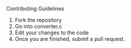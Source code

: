 Contributing Guidelines

1. Fork the repository
2. Go into converter.c
3. Edit your changes to the code
4. Once you are finished, submit a pull request.
